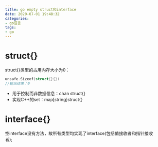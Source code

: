 ```yaml
---
title: go empty struct和interface
date: 2020-07-01 19:48:32
categories:
- go语言
tags:
- go
---
```


# struct{}
struct{}类型的占用内存大小为0：
```go
unsafe.Sizeof(struct{}{})
//输出结果：0
```

* 用于控制而非数据信息：chan struct{}
* 实现C++的set：map[string]struct{}

# interface{}
空interface没有方法，故所有类型均实现了interface(包括值接收者和指针接收者);
